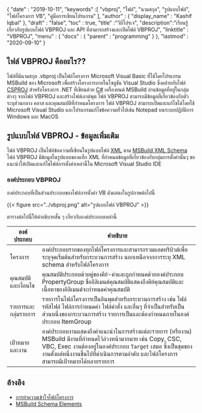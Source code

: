 {
  "date" : "2019-10-11",
  "keywords" :[ "vbproj", "ไฟล์", "นามสกุล", "รูปแบบไฟล์", "ไฟล์โครงการ VB", "คู่มือการเขียนโปรแกรม" ],
  "author" : {
    "display_name" : "Kashif Iqbal"
},
  "draft" : "false",
  "toc" : true,
  "title" :"วีบีโปรเจ",
  "description":"เรียนรู้เกี่ยวกับรูปแบบไฟล์ VBPROJ และ API ที่สามารถสร้างและเปิดไฟล์ VBPROJ",
  "linktitle" : "VBPROJ",
  "menu" : {
    "docs" : {
      "parent" : "programming"
}
},
  "lastmod" : "2020-09-10"
}

## ไฟล์ VBPROJ คืออะไร??

ไฟล์ที่มีนามสกุล .vbproj เป็นไฟล์โครงการ Microsoft Visual Basic ที่ใช้โดยโปรแกรม MSBuild ของ Microsoft เพื่อสร้างโครงการภายในโซลูชัน Visual Studio ซึ่งคล้ายกับไฟล์ [CSPROJ](/th/programming/csproj/) สำหรับโครงการ .NET ที่เขียนด้วย [C#](/th/programming/cs/) เครื่องยนต์ MSBuild อ่านข้อมูลที่อยู่ในกลุ่มต่างๆ จากไฟล์ VBPROJ และสร้างไฟล์เอาต์พุต ไฟล์ VBPROJ สามารถมีข้อมูลที่เกี่ยวข้องกับตัวระบุส่วนกลาง คลาส และคุณสมบัติที่กำหนดโครงการ ไฟล์ VBPROJ สามารถเปิดและแก้ไขได้โดยใช้ Microsoft Visual Studio และโปรแกรมแก้ไขข้อความทั่วไปเช่น Notepad บนระบบปฏิบัติการ Windows และ MacOS

## รูปแบบไฟล์ VBPROJ - ข้อมูลเพิ่มเติม

ไฟล์ VBPROJ เป็นไฟล์ข้อความที่เขียนในรูปแบบไฟล์ [XML](/th/web/xml/) ตาม [MSBuild XML Schema](https://learn.microsoft.com/en-us/visualstudio/msbuild/msbuild-project-file-schema-reference?view=vs-2019) ไฟล์ VBPROJ มีข้อมูลในรูปแบบของแท็ก XML ที่กำหนดข้อมูลที่เกี่ยวข้องกับกลุ่มการตั้งค่านั้นๆ ขอแนะนำให้เปิดและแก้ไขไฟล์การตั้งค่าเหล่านี้ใน Microsoft Visual Studio IDE

### องค์ประกอบ VBPROJ

องค์ประกอบที่เป็นส่วนประกอบของไฟล์การตั้งค่า VB ดังแสดงในรูปภาพต่อไปนี้

{{< figure src="../vbproj.png" alt="รูปแบบไฟล์ VBPROJ" >}}

ตารางต่อไปนี้ให้คำอธิบายสั้น ๆ เกี่ยวกับองค์ประกอบเหล่านี้

|องค์ประกอบ|คำอธิบาย|
---|---|
|โครงการ| องค์ประกอบรากของทุกไฟล์โครงการและสามารถรวมแอตทริบิวต์เพื่อระบุจุดเริ่มต้นสำหรับกระบวนการสร้าง นอกเหนือจากการระบุ XML schema สำหรับไฟล์โครงการ|
|คุณสมบัติและเงื่อนไข| คุณสมบัติประกอบด้วยคู่ของคีย์-ค่าและถูกกำหนดด้วยองค์ประกอบ PropertyGroup ชื่ออิลิเมนต์คุณสมบัติแสดงถึงคีย์คุณสมบัติและเนื้อหาของอิลิเมนต์จะกำหนดค่าคุณสมบัติ|
|รายการและกลุ่มรายการ|รายการในไฟล์โครงการเป็นอินพุตสำหรับกระบวนการสร้าง เช่น ไฟล์รหัสไฟล์ ไฟล์การกำหนดค่า ไฟล์คำสั่ง และอื่นๆ ที่จำเป็นสำหรับเป็นส่วนหนึ่งของกระบวนการสร้าง รายการเป็นและต้องกำหนดภายในองค์ประกอบ ItemGroup|
|เป้าหมายและงาน| องค์ประกอบงานแสดงถึงคำแนะนำในการสร้างแต่ละรายการ (หรืองาน) MSBuild มีงานที่กำหนดไว้ล่วงหน้ามากมาย เช่น Copy, CSC, VBC, Exec งานต้องอยู่ในองค์ประกอบ `Target` เสมอ ซึ่งเป็นชุดของงานตั้งแต่หนึ่งงานขึ้นไปที่ดำเนินการตามลำดับ และไฟล์โครงการสามารถมีเป้าหมายได้หลายรายการ|

## อ้างอิง

* [การทำความเข้าใจไฟล์โครงการ](https://learn.microsoft.com/en-us/aspnet/web-forms/overview/deployment/web-deployment-in-the-enterprise/understanding-the-project-file)
* [MSBuild Schema Elements](https://learn.microsoft.com/en-us/visualstudio/msbuild/msbuild-project-file-schema-reference?view=vs-2019)

